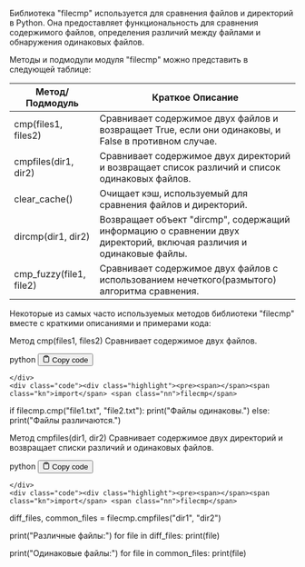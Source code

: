 <p>Библиотека "filecmp" используется для сравнения файлов и директорий в Python.
Она предоставляет функциональность для сравнения содержимого файлов, определения различий между файлами и обнаружения одинаковых файлов.</p>
<p>Методы и подмодули модуля "filecmp" можно представить в следующей таблице:</p>
<table>
<thead>
<tr>
<th>Метод/Подмодуль</th>
<th>Краткое Описание</th>
</tr>
</thead>
<tbody>
<tr>
<td>cmp(files1, files2)</td>
<td>Сравнивает содержимое двух файлов и возвращает True, если они одинаковы, и False в противном случае.</td>
</tr>
<tr>
<td>cmpfiles(dir1, dir2)</td>
<td>Сравнивает содержимое двух директорий и возвращает список различий и список одинаковых файлов.</td>
</tr>
<tr>
<td>clear_cache()</td>
<td>Очищает кэш, используемый для сравнения файлов и директорий.</td>
</tr>
<tr>
<td>dircmp(dir1, dir2)</td>
<td>Возвращает объект "dircmp", содержащий информацию о сравнении двух директорий, включая различия и одинаковые файлы.</td>
</tr>
<tr>
<td>cmp_fuzzy(file1, file2)</td>
<td>Сравнивает содержимое двух файлов с использованием нечеткого(размытого) алгоритма сравнения.</td>
</tr>
</tbody>
</table>
<p>Некоторые из самых часто используемых методов библиотеки "filecmp" вместе с краткими описаниями и примерами кода:</p>
<p>Метод cmp(files1, files2) Сравнивает содержимое двух файлов.</p>
<div class="code-element">
    <div class="lang-line">
        <text>python</text>
        <button class="copy-button"
        onclick="copyCode(this)">
    <svg stroke="currentColor"
         fill="none"
         stroke-width="2"
         viewBox="0 0 24 24"
         stroke-linecap="round"
         stroke-linejoin="round"
         class="h-4 w-4"
         height="1em"
         width="1em"
         xmlns="http://www.w3.org/2000/svg">
        <path d="M16 4h2a2 2 0 0 1 2 2v14a2 2 0 0 1-2 2H6a2 2 0 0 1-2-2V6a2 2 0 0 1 2-2h2"></path>
        <rect x="8" y="2" width="8" height="4" rx="1" ry="1"></rect>
    </svg>
    <text>Copy code</text>
</button>

    </div>
    <div class="code"><div class="highlight"><pre><span></span><span class="kn">import</span> <span class="nn">filecmp</span>

<span class="k">if</span> <span class="n">filecmp</span><span class="o">.</span><span class="n">cmp</span><span class="p">(</span><span class="s2">&quot;file1.txt&quot;</span><span class="p">,</span> <span class="s2">&quot;file2.txt&quot;</span><span class="p">):</span>
    <span class="nb">print</span><span class="p">(</span><span class="s2">&quot;Файлы одинаковы.&quot;</span><span class="p">)</span>
<span class="k">else</span><span class="p">:</span>
    <span class="nb">print</span><span class="p">(</span><span class="s2">&quot;Файлы различаются.&quot;</span><span class="p">)</span>
</pre></div></div>
</div>

<p>Метод cmpfiles(dir1, dir2) Сравнивает содержимое двух директорий и возвращает списки различий и одинаковых файлов.</p>
<div class="code-element">
    <div class="lang-line">
        <text>python</text>
        <button class="copy-button"
        onclick="copyCode(this)">
    <svg stroke="currentColor"
         fill="none"
         stroke-width="2"
         viewBox="0 0 24 24"
         stroke-linecap="round"
         stroke-linejoin="round"
         class="h-4 w-4"
         height="1em"
         width="1em"
         xmlns="http://www.w3.org/2000/svg">
        <path d="M16 4h2a2 2 0 0 1 2 2v14a2 2 0 0 1-2 2H6a2 2 0 0 1-2-2V6a2 2 0 0 1 2-2h2"></path>
        <rect x="8" y="2" width="8" height="4" rx="1" ry="1"></rect>
    </svg>
    <text>Copy code</text>
</button>

    </div>
    <div class="code"><div class="highlight"><pre><span></span><span class="kn">import</span> <span class="nn">filecmp</span>

<span class="n">diff_files</span><span class="p">,</span> <span class="n">common_files</span> <span class="o">=</span> <span class="n">filecmp</span><span class="o">.</span><span class="n">cmpfiles</span><span class="p">(</span><span class="s2">&quot;dir1&quot;</span><span class="p">,</span> <span class="s2">&quot;dir2&quot;</span><span class="p">)</span>

<span class="nb">print</span><span class="p">(</span><span class="s2">&quot;Различные файлы:&quot;</span><span class="p">)</span>
<span class="k">for</span> <span class="n">file</span> <span class="ow">in</span> <span class="n">diff_files</span><span class="p">:</span>
    <span class="nb">print</span><span class="p">(</span><span class="n">file</span><span class="p">)</span>

<span class="nb">print</span><span class="p">(</span><span class="s2">&quot;Одинаковые файлы:&quot;</span><span class="p">)</span>
<span class="k">for</span> <span class="n">file</span> <span class="ow">in</span> <span class="n">common_files</span><span class="p">:</span>
    <span class="nb">print</span><span class="p">(</span><span class="n">file</span><span class="p">)</span>
</pre></div></div>
</div>